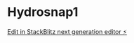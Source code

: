 # Hydrosnap1

[Edit in StackBlitz next generation editor ⚡️](https://stackblitz.com/~/github.com/qzkxww/Hydrosnap1)